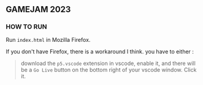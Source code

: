 # 

## GAMEJAM 2023

### HOW TO RUN
Run ```index.html``` in Mozilla Firefox.

If you don't have Firefox, there is a workaround I think. 
you have to either : 

> download the ```p5.vscode``` extension in vscode, enable it, and there will be a ```Go Live``` button on the bottom right of your vscode window. Click it.
